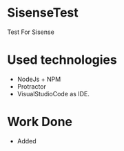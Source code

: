 # SisenseTest
Test For Sisense

# Used technologies
  - NodeJs + NPM
  - Protractor
  - VisualStudioCode as IDE.
  
# Work Done
 - Added 
